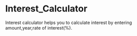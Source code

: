 # Interest_Calculator
Interest calculator helps you to calculate interest by entering amount,year,rate of interest(%).
